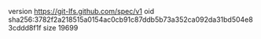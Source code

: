 version https://git-lfs.github.com/spec/v1
oid sha256:3782f2a218515a0154ac0cb91c87ddb5b73a352ca092da31bd504e83cddd8f1f
size 19699
